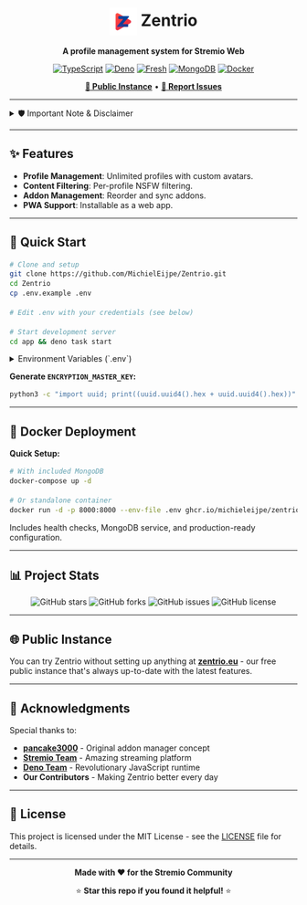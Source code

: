 <div align="center">
  
  # <img src="app/static/icons/icon-512.png" alt="Zentrio Icon" width="48" height="48" align="center"> **Zentrio**
  
  **A profile management system for Stremio Web**
  
  [![TypeScript](https://img.shields.io/badge/TypeScript-007ACC?style=for-the-badge&logo=typescript&logoColor=white)](https://www.typescriptlang.org/)
  [![Deno](https://img.shields.io/badge/Deno-000?style=for-the-badge&logo=deno&logoColor=white)](https://deno.land/)
  [![Fresh](https://img.shields.io/badge/Fresh-00D2FF?style=for-the-badge&logo=deno&logoColor=white)](https://fresh.deno.dev/)
  [![MongoDB](https://img.shields.io/badge/MongoDB-4EA94B?style=for-the-badge&logo=mongodb&logoColor=white)](https://www.mongodb.com/)
  [![Docker](https://img.shields.io/badge/Docker-2496ED?style=for-the-badge&logo=docker&logoColor=white)](https://www.docker.com/)
  
  **[🚀 Public Instance](https://zentrio.eu)** • **[🐛 Report Issues](https://github.com/MichielEijpe/Zentrio/issues)**
  
</div>

---

<details>
<summary>🛡️ Important Note & Disclaimer</summary>

Welcome to Zentrio! Before you proceed, please take a moment to read this.

**About Development:** This project has been largely developed with the help of AI assistants like GitHub Copilot and Claude. While I carefully review and test the code, it's important to know that a significant portion of the codebase has been generated or enhanced by AI.

**Your Security:**
*   **Use Unique Passwords:** For your own safety, please use a unique password for Zentrio that you don't use anywhere else.
*   **New Stremio Profiles:** It is strongly recommended to create new, empty Stremio profiles when using this service, instead of linking your existing ones.

**Legal Disclaimer:** This is a personal project and is not affiliated with, endorsed, or sponsored by Stremio. I acknowledge that this service may test the boundaries of Stremio's terms of service and will comply with any and all takedown or cease and desist notices from Stremio or its legal representatives. The official Stremio website can be found at [stremio.com](https://stremio.com).

</details>

---

## ✨ **Features**

- **Profile Management**: Unlimited profiles with custom avatars.
- **Content Filtering**: Per-profile NSFW filtering.
- **Addon Management**: Reorder and sync addons.
- **PWA Support**: Installable as a web app.

---

## 🚀 **Quick Start**

```bash
# Clone and setup
git clone https://github.com/MichielEijpe/Zentrio.git
cd Zentrio
cp .env.example .env

# Edit .env with your credentials (see below)

# Start development server
cd app && deno task start
```

<details>
<summary>Environment Variables (`.env`)</summary>

Create a `.env` file in the root directory by copying the example: `cp .env.example .env`. Then, fill in the variables:

```dotenv
# MongoDB Credentials
MONGO_URI="mongodb+srv://<user>:<password>@<cluster-url>/<db-name>?retryWrites=true&w=majority"

# Email Provider: "resend" or "smtp"
EMAIL_PROVIDER="resend"

# --- Resend Configuration ---
# Required if EMAIL_PROVIDER is "resend"
RESEND_API_KEY="re_xxxxxxxx_xxxxxxxx"

# --- SMTP Configuration ---
# Required if EMAIL_PROVIDER is "smtp"
SMTP_HOST="smtp.example.com"
SMTP_PORT="587"
SMTP_USER="your_smtp_user"
SMTP_PASS="your_smtp_password"
# Use "true" for direct SSL/TLS (usually on port 465).
# Use "false" for STARTTLS (usually on port 587 or 25).
SMTP_SECURE="false"

# --- General Email Settings ---
# Production: Use your verified domain (e.g., "noreply@zentrio.eu")
# Testing: Use "onboarding@resend.dev" for Resend if domain not verified yet
EMAIL_FROM_DOMAIN="noreply@yourdomain.com"

# Security - Generate with: python3 -c "import uuid; print((uuid.uuid4().hex + uuid.uuid4().hex))"
ENCRYPTION_MASTER_KEY="your_64_character_hex_master_key_here"

# Application Domain - Change when using a domain name
APP_DOMAIN="http://localhost:8000"
```

</details>

**Generate `ENCRYPTION_MASTER_KEY`:**
```bash
python3 -c "import uuid; print((uuid.uuid4().hex + uuid.uuid4().hex))"
```

---

## 🐳 **Docker Deployment**

**Quick Setup:**
```bash
# With included MongoDB
docker-compose up -d

# Or standalone container
docker run -d -p 8000:8000 --env-file .env ghcr.io/michieleijpe/zentrio:latest
```

Includes health checks, MongoDB service, and production-ready configuration.

---

## 📊 **Project Stats**

<div align="center">
  
  ![GitHub stars](https://img.shields.io/github/stars/MichielEijpe/Zentrio?style=social)
  ![GitHub forks](https://img.shields.io/github/forks/MichielEijpe/Zentrio?style=social)
  ![GitHub issues](https://img.shields.io/github/issues/MichielEijpe/Zentrio)
  ![GitHub license](https://img.shields.io/github/license/MichielEijpe/Zentrio)
  
</div>

---

## 🌐 **Public Instance**

You can try Zentrio without setting up anything at **[zentrio.eu](https://zentrio.eu)** - our free public instance that's always up-to-date with the latest features.

---

## 💖 **Acknowledgments**

Special thanks to:

- **[pancake3000](https://github.com/pancake3000/stremio-addon-manager)** - Original addon manager concept
- **[Stremio Team](https://www.stremio.com/)** - Amazing streaming platform
- **[Deno Team](https://deno.land/)** - Revolutionary JavaScript runtime
- **Our Contributors** - Making Zentrio better every day

---

## 📄 **License**

This project is licensed under the MIT License - see the [LICENSE](LICENSE) file for details.

---

<div align="center">
  
  **Made with ❤️ for the Stremio Community**
  
  ⭐ **Star this repo if you found it helpful!** ⭐
  
</div>
